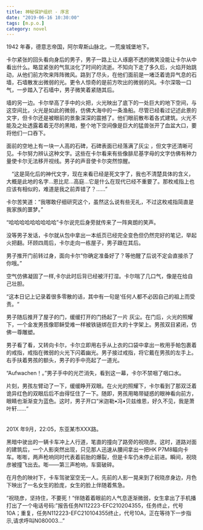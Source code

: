 ```yaml
---
title: 神秘保护组织 - 序言
date: "2019-06-16 10:30:00"
tags: [m.p.o.]
category: novel
---
```


1942 年春，德意志帝国，阿尔卑斯山脉北，一荒废城堡地下。
<!-- more -->
卡尔紧张的回头看向身后的男子，男子一路上让人琢磨不透的微笑没能让卡尔从中看出什么。略显紧张的气氛淡化了时间的流逝。不知向下走了多久后，火焰开始跳动，从他们前方吹来阵阵微风。路到了尽头，在他们面前是一堵泛着诡异气息的石墙，石墙散发出微弱的光。更令人惊奇的是前方吹出的微弱的风。卡尔深吸一口气，一步踏入了石墙中，男子微笑着紧随其后。

墙的另一边。卡尔举高了手中的火把，火光映出了底下的一处巨大的地下空间，与这空间比，火光是如此的微弱，仿佛大海中的一条渔船。尽管已经看过记述此景的文字，但卡尔还是被眼前的景象深深的震撼了。他们眼前散布着各式建筑。火光不能及之处透露着着无尽的黑暗，整个地下空间像是巨大的猛兽张开了血盆大口，要将他们一口吞下。

面前的空地上有一块一人高的石碑，石碑表面已经落满了灰尘 ，但文字还清晰可见。卡尔努力辨认这种文字。这些在卡尔看来有些像腓尼基字母的文字仿佛有种力量使卡尔无法移开视线。男子的声音使卡尔突然惊醒。

　“这是简化后的神代文字，现在来看已经是死文字了，我也不清楚具体的含义，大概是此地的名字…恩比尼...高庭…它是什么在现代已经不重要了。那枚戒指上也应该有相似的，难道是我之前弄错了？……”

卡尔苦笑道：“我哪敢仔细研究这个，虽然这么说有些无礼，不过这枚戒指简直是我家族的噩梦。”

“哈哈哈哈哈哈哈哈哈”卡尔说完后身旁就传来了一阵爽朗的笑声。

没等男子发话，卡尔就从包中拿出一本纸页已经完全变色但仍然完好的笔记，举起火把翻。环顾四周后，卡尔走向一栋屋子，男子跟在其后。

男子推开门前转过身，面向卡尔“你确定准备好了？等他醒了后说不定会直接杀了你哦。”

空气仿佛凝固了一样,卡尔此时后背已经被汗打湿。卡尔喘了几口气，像是在给自己壮胆。

“这本日记上记录着很多零散的话，其中有一句是‘任何人都不必因自己的祖上而受责。“

男子随后推开了屋子的门，缓缓打开的门扬起了一片 灰尘。在门后，火光的照耀下，一个金发男孩像耶稣受难一样被铁链绑在巨大的十字架上。男孩双目紧闭，仿佛一尊雕塑。

男子看了看，又转向卡尔，卡尔立即用右手从上衣的口袋中拿出一枚用手帕包裹着的戒指，戒指在微弱的火光下闪着幽光。男子接过戒指，将它戴在男孩的左手上。右手扶着男孩的额头，男子的手中亮起了一道光。

“Aufwachen！。”男子手中的光芒消失，看到这一幕，卡尔不禁咽了咽口水。

片刻，男孩左臂动了一下，缓缓睁开双眼。在火光的照耀下，卡尔看到了那双泛着诡异红色的双眼后后不由得怔住了一下。随即，男孩用略带疑惑的眼神看向前方，眼睛也渐渐变为蓝色。这时，男子开口“米迦勒•冯•贝兹维恩，好久不见，我是萧叶轩……“
<br>
<br>
<br>
201X 年9月，22:05，东亚某市XXX路。

黑暗中驶出的一辆卡车冲上人行道，笔直的撞向了路旁的祝晓彦。这时，道路对面的建筑后，一个人影突然出现，只见那人迅速从腰间拿出一把HK P7M8瞄向卡车。嘭嘭，两声枪响同时代表着前胎的爆裂，但是卡车仍未停止前进。瞬间，祝晓彦被撞飞出去。嘭——第三声枪响，车窗破碎。

在月色的映衬下，卡车驾驶室空无一人。先前的人影一晃来到了祝晓彦身边，月色下映出了一名女生的脸庞，女生的脸上伴随着焦急。

“祝晓彦，坚持住，不要死！“伴随着着眼前的人气息逐渐微弱，女生拿出了手机播打出了一个电话号码:”报告任务N112223-EFC210204355，任务终止，代号10A；重复，任务N112223-EFC210104355终止，代号10A，正在等待下一步指示,请求呼叫N080003…”